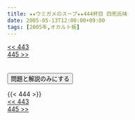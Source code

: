 ```yaml
---
title: ★★ウミガメのスープ★★444杯目 四死氏味
date: 2005-05-13T12:00:00+09:00
tags: [2005年,オカルト板]
---
```

<div class="th_left"><a href="../443"><< 443</a></div>
<div class="th_right"><a href="../445">445 >></a></div>
<br><br>
<script src="../../js/cupsoup.js"></script>
<form>
<input type="button" value="問題と解説のみにする" onClick="toggleCupsoup()">
</form>
{{< 444 >}}
<div class="th_left"><a href="../443"><< 443</a></div>
<div class="th_right"><a href="../445">445 >></a></div>
